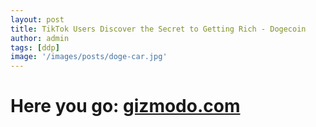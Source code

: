 ```yaml
---
layout: post
title: TikTok Users Discover the Secret to Getting Rich - Dogecoin
author: admin
tags: [ddp]
image: '/images/posts/doge-car.jpg'
---
```



<h1>Here you go: <a href="https://gizmodo.com/tiktok-users-discover-the-secret-to-getting-rich-dogec-1844294679">gizmodo.com</a></h1>
